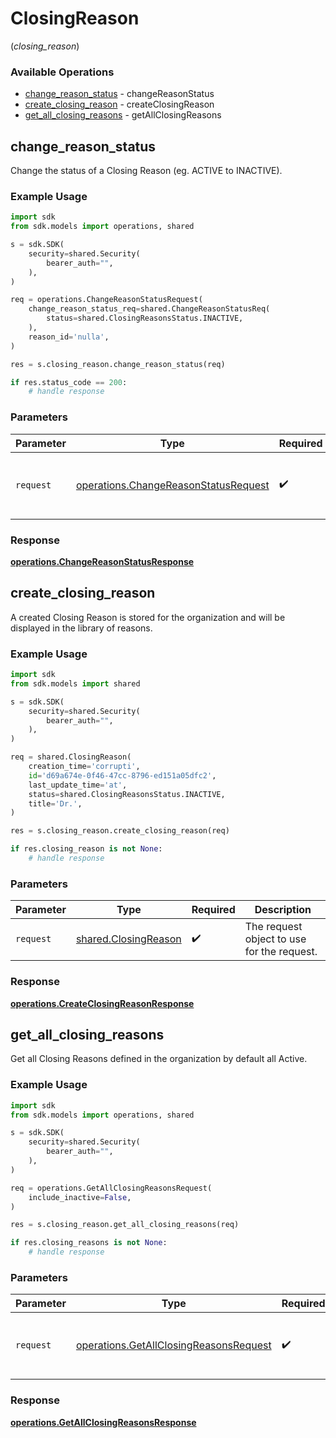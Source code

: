 # ClosingReason
(*closing_reason*)

### Available Operations

* [change_reason_status](#change_reason_status) - changeReasonStatus
* [create_closing_reason](#create_closing_reason) - createClosingReason
* [get_all_closing_reasons](#get_all_closing_reasons) - getAllClosingReasons

## change_reason_status

Change the status of a Closing Reason (eg. ACTIVE to INACTIVE).

### Example Usage

```python
import sdk
from sdk.models import operations, shared

s = sdk.SDK(
    security=shared.Security(
        bearer_auth="",
    ),
)

req = operations.ChangeReasonStatusRequest(
    change_reason_status_req=shared.ChangeReasonStatusReq(
        status=shared.ClosingReasonsStatus.INACTIVE,
    ),
    reason_id='nulla',
)

res = s.closing_reason.change_reason_status(req)

if res.status_code == 200:
    # handle response
```

### Parameters

| Parameter                                                                                    | Type                                                                                         | Required                                                                                     | Description                                                                                  |
| -------------------------------------------------------------------------------------------- | -------------------------------------------------------------------------------------------- | -------------------------------------------------------------------------------------------- | -------------------------------------------------------------------------------------------- |
| `request`                                                                                    | [operations.ChangeReasonStatusRequest](../../models/operations/changereasonstatusrequest.md) | :heavy_check_mark:                                                                           | The request object to use for the request.                                                   |


### Response

**[operations.ChangeReasonStatusResponse](../../models/operations/changereasonstatusresponse.md)**


## create_closing_reason

A created Closing Reason is stored for the organization and will be displayed in the library of reasons.

### Example Usage

```python
import sdk
from sdk.models import shared

s = sdk.SDK(
    security=shared.Security(
        bearer_auth="",
    ),
)

req = shared.ClosingReason(
    creation_time='corrupti',
    id='d69a674e-0f46-47cc-8796-ed151a05dfc2',
    last_update_time='at',
    status=shared.ClosingReasonsStatus.INACTIVE,
    title='Dr.',
)

res = s.closing_reason.create_closing_reason(req)

if res.closing_reason is not None:
    # handle response
```

### Parameters

| Parameter                                                    | Type                                                         | Required                                                     | Description                                                  |
| ------------------------------------------------------------ | ------------------------------------------------------------ | ------------------------------------------------------------ | ------------------------------------------------------------ |
| `request`                                                    | [shared.ClosingReason](../../models/shared/closingreason.md) | :heavy_check_mark:                                           | The request object to use for the request.                   |


### Response

**[operations.CreateClosingReasonResponse](../../models/operations/createclosingreasonresponse.md)**


## get_all_closing_reasons

Get all Closing Reasons defined in the organization by default all Active.

### Example Usage

```python
import sdk
from sdk.models import operations, shared

s = sdk.SDK(
    security=shared.Security(
        bearer_auth="",
    ),
)

req = operations.GetAllClosingReasonsRequest(
    include_inactive=False,
)

res = s.closing_reason.get_all_closing_reasons(req)

if res.closing_reasons is not None:
    # handle response
```

### Parameters

| Parameter                                                                                        | Type                                                                                             | Required                                                                                         | Description                                                                                      |
| ------------------------------------------------------------------------------------------------ | ------------------------------------------------------------------------------------------------ | ------------------------------------------------------------------------------------------------ | ------------------------------------------------------------------------------------------------ |
| `request`                                                                                        | [operations.GetAllClosingReasonsRequest](../../models/operations/getallclosingreasonsrequest.md) | :heavy_check_mark:                                                                               | The request object to use for the request.                                                       |


### Response

**[operations.GetAllClosingReasonsResponse](../../models/operations/getallclosingreasonsresponse.md)**


